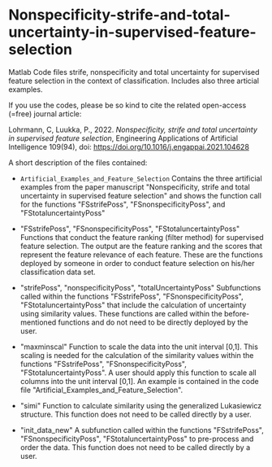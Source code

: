 # Nonspecificity-strife-and-total-uncertainty-in-supervised-feature-selection
Matlab Code files strife, nonspecificity and total uncertainty for supervised feature selection in the context of classification. Includes also three articial examples. 

If you use the codes, please be so kind to cite the related open-access (=free) journal article:

Lohrmann, C, Luukka, P., 2022. *Nonspecificity, strife and total uncertainty in supervised feature selection*, Engineering Applications of Artificial Intelligence 109(94), doi: https://doi.org/10.1016/j.engappai.2021.104628



A short description of the files contained:


- `Artificial_Examples_and_Feature_Selection`
Contains the three artificial examples from the paper manuscript "Nonspecificity, strife and total uncertainty in supervised feature selection" and shows the function call for the functions "FSstrifePoss", "FSnonspecificityPoss", and "FStotaluncertaintyPoss"

- "FSstrifePoss", "FSnonspecificityPoss", "FStotaluncertaintyPoss"
Functions that conduct the feature ranking (filter method) for supervised feature selection. The output are the feature ranking and the scores that represent the feature relevance of each feature. These are the functions deployed by someone in order to conduct feature selection on his/her classification data set.

- "strifePoss", "nonspecificityPoss", "totalUncertaintyPoss"
Subfunctions called within the functions "FSstrifePoss", "FSnonspecificityPoss", "FStotaluncertaintyPoss" that include the calculation of uncertainty using similarity values. These functions are called within the before-mentioned functions and do not need to be directly deployed by the user.

- "maxminscal"
Function to scale the data into the unit interval [0,1]. This scaling is needed for the calculation of the similarity values within the functions "FSstrifePoss", "FSnonspecificityPoss", "FStotaluncertaintyPoss". A user should apply this function to scale all columns into the unit interval [0,1]. An example is contained in the code file "Artificial_Examples_and_Feature_Selection".

- "simi"
Function to calculate similarity using the generalized Lukasiewicz structure. This function does not need to be called directly by a user.

- "init_data_new"
A subfunction called within the functions "FSstrifePoss", "FSnonspecificityPoss", "FStotaluncertaintyPoss" to pre-process and order the data. This function does not need to be called directly by a user.
